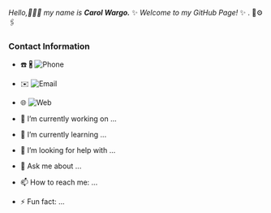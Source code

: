 _Hello,👩🏼‍💻 my name is **Carol Wargo.**_ ✨ _Welcome to my GitHub Page!_ ✨ .
🎨⚙️🖇️
### **Contact Information**
- ☎️ 🖁 ![Phone](https://raw.githubusercontent.com/yourusername/yourrepository/main/phone.svg)
- ✉️ ![Email](https://raw.githubusercontent.com/yourusername/yourrepository/main/email.svg)
- 🌐 ![Web](https://raw.githubusercontent.com/yourusername/yourrepository/main/web.svg)


- 🔭 I’m currently working on ...
- 🌱 I’m currently learning ...
- 🤔 I’m looking for help with ...
- 💬 Ask me about ...
- 📫 How to reach me: ...
- ⚡ Fun fact: ...

